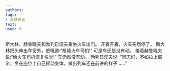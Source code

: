 ```yaml
---
authors: 
tags:
- 苏联笑话
text:
used: 0
---
```

斯大林、赫鲁晓夫和勃列日涅夫乘坐火车出门。 
开着开着，火车突然停了。
斯大林把头伸出车窗外，怒吼道:“枪毙火车司机!”
可是车还是没有动。
接着赫鲁晓夫说:“给火车司机恢复名誉!”
车仍然没有动。
勃列日涅夫说:
“同志们，不如拉上窗帘，坐在座位上自己摇动身体，做出列车还在前进的样子......”
